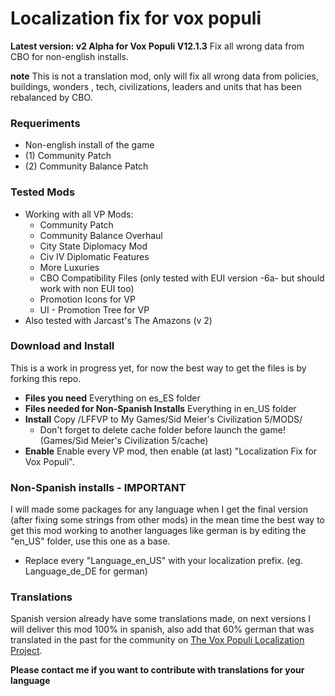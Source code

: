 # Localization fix for vox populi
**Latest version: v2 Alpha for Vox Populi V12.1.3**
Fix all wrong data from CBO for non-english installs.

**note** This is not a translation mod, only will fix all wrong data from policies, buildings, wonders , tech, civilizations, leaders and units that has been rebalanced by CBO. 


### Requeriments

* Non-english install of the game
* (1) Community Patch
* (2) Community Balance Patch

### Tested Mods

* Working with all VP Mods:
  - Community Patch
  - Community Balance Overhaul
  - City State Diplomacy Mod
  - Civ IV Diplomatic Features
  - More Luxuries
  - CBO Compatibility Files (only tested with EUI version -6a- but should work with non EUI too)
  - Promotion Icons for VP
  - UI - Promotion Tree for VP
* Also tested with Jarcast's The Amazons (v 2) 

### Download and Install

This is a work in progress yet, for now the best way to get the files is by forking this repo.

* **Files you need** Everything on es_ES folder
* **Files needed for Non-Spanish Installs** Everything in en_US folder
* **Install** Copy /LFFVP to My Games/Sid Meier's Civilization 5/MODS/
  - Don't forget to delete cache folder before launch the game! (Games/Sid Meier's Civilization 5/cache)
* **Enable** Enable every VP mod, then enable (at last) "Localization Fix for Vox Populi".

### Non-Spanish installs - IMPORTANT

I will made some packages for any language when I get the final version (after fixing some strings from other mods) in the mean time the best way to get this mod working to another languages like german is by editing the "en_US" folder, use this one as a base.

- Replace every "Language_en_US" with your localization prefix. (eg. Language_de_DE for german)

### Translations

Spanish version already have some translations made, on next versions I will deliver this mod 100% in spanish, also add that 60% german that was translated in the past for the community on [The Vox Populi Localization Project](https://forums.civfanatics.com/threads/the-vox-populi-localization-project.609232/).

**Please contact me if you want to contribute with translations for your language**